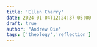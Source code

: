```yaml
---
title: 'Ellen Charry'
date: 2024-01-04T12:24:37-05:00
draft: true
author: "Andrew Qie"
tags: ['theology','reflection']
---
```


